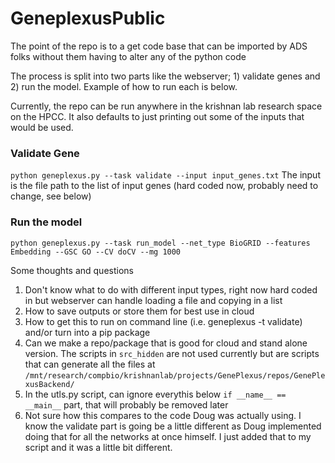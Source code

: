 # GeneplexusPublic
The point of the repo is to a get code base that can be imported by ADS folks without them having to alter any of the python code

The process is split into two parts like the webserver; 1) validate genes and 2) run the model. Example of how to run each is below.

Currently, the repo can be run anywhere in the krishnan lab research space on the HPCC. It also defaults to just printing out some of the inputs that would be used.

### Validate Gene
`python geneplexus.py --task validate --input input_genes.txt`
The input is the file path to the list of input genes (hard coded now, probably need to change, see below)

### Run the model
`python geneplexus.py --task run_model --net_type BioGRID --features Embedding --GSC GO --CV doCV --mg 1000`

Some thoughts and questions

1. Don't know what to do with different input types, right now hard coded in but webserver can handle loading a file and copying in a list
2. How to save outputs or store them for best use in cloud
3. How to get this to run on command line (i.e. geneplexus -t validate) and/or turn into a pip package
4. Can we make a repo/package that is good for cloud and stand alone version. The scripts in `src_hidden` are not used currently but are scripts that can generate all the files at `/mnt/research/compbio/krishnanlab/projects/GenePlexus/repos/GenePlexusBackend/`
5. In the utls.py script, can ignore everythis below `if __name__ == __main__` part, that will probably be removed later
6. Not sure how this compares to the code Doug was actually using. I know the validate part is going be a little different as Doug implemented doing that for all the networks at once himself. I just added that to my script and it was a little bit different.
